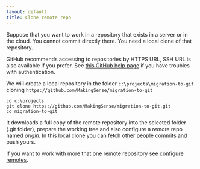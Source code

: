 ```yaml
---
layout: default
title: Clone remote repo
---
```


Suppose that you want to work in a repository that exists in a server or in the 
cloud. You cannot commit directly there. You need a local clone of that 
repository.

GitHub recommends accessing to repositories by HTTPS URL, SSH URL is also 
available if you prefer. See [this GitHub help page][remote-url-help] if you 
have troubles with authentication.  

We will create a local repository in the folder `c:\projects\migration-to-git` 
cloning `https://github.com/MakingSense/migration-to-git`

    cd c:\projects 
	git clone https://github.com/MakingSense/migration-to-git.git
	cd migration-to-git

It downloads a full copy of the remote repository into the selected folder 
(.git folder), prepare the working tree and also configure a _remote_ repo 
named _origin_. In this local clone you can fetch other people commits and push yours.

If you want to work with more that one remote repository see [configure remotes].

[configure remotes]: /migration-to-git/3-working-with-git/configure-remotes.html
[remote-url-help]: https://help.github.com/articles/which-remote-url-should-i-use "Which remote URL should I use?"

